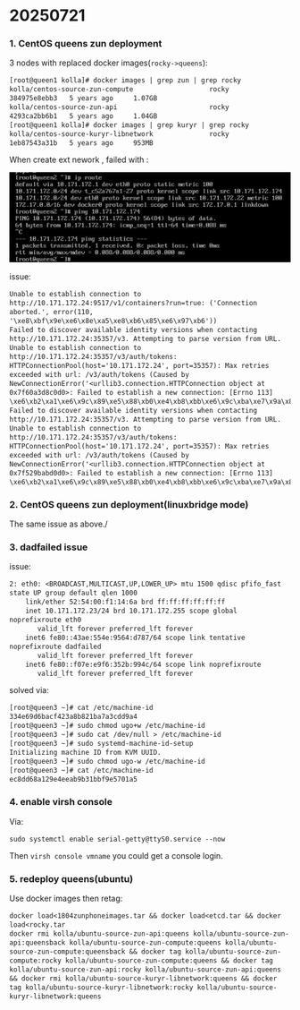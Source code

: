 # 20250721
### 1. CentOS queens zun deployment
3 nodes with replaced docker images(`rocky->queens`):      

```
[root@queen1 kolla]# docker images | grep zun | grep rocky
kolla/centos-source-zun-compute                   rocky           384975e8ebb3   5 years ago     1.07GB
kolla/centos-source-zun-api                       rocky           4293ca2bb6b1   5 years ago     1.04GB
[root@queen1 kolla]# docker images | grep kuryr | grep rocky
kolla/centos-source-kuryr-libnetwork              rocky           1eb87543a31b   5 years ago     953MB
```
When create ext nework , failed  with :       

![./images/2025_07_21_09_26_16_648x206.jpg](./images/2025_07_21_09_26_16_648x206.jpg)

issue:     

```
Unable to establish connection to http://10.171.172.24:9517/v1/containers?run=true: ('Connection aborted.', error(110, '\xe8\xbf\x9e\xe6\x8e\xa5\xe8\xb6\x85\xe6\x97\xb6'))
Failed to discover available identity versions when contacting http://10.171.172.24:35357/v3. Attempting to parse version from URL.
Unable to establish connection to http://10.171.172.24:35357/v3/auth/tokens: HTTPConnectionPool(host='10.171.172.24', port=35357): Max retries exceeded with url: /v3/auth/tokens (Caused by NewConnectionError('<urllib3.connection.HTTPConnection object at 0x7f60a3d8c0d0>: Failed to establish a new connection: [Errno 113] \xe6\xb2\xa1\xe6\x9c\x89\xe5\x88\xb0\xe4\xb8\xbb\xe6\x9c\xba\xe7\x9a\x84\xe8\xb7\xaf\xe7\x94\xb1',))
Failed to discover available identity versions when contacting http://10.171.172.24:35357/v3. Attempting to parse version from URL.
Unable to establish connection to http://10.171.172.24:35357/v3/auth/tokens: HTTPConnectionPool(host='10.171.172.24', port=35357): Max retries exceeded with url: /v3/auth/tokens (Caused by NewConnectionError('<urllib3.connection.HTTPConnection object at 0x7f529babd0d0>: Failed to establish a new connection: [Errno 113] \xe6\xb2\xa1\xe6\x9c\x89\xe5\x88\xb0\xe4\xb8\xbb\xe6\x9c\xba\xe7\x9a\x84\xe8\xb7\xaf\xe7\x94\xb1',))

```
### 2. CentOS queens zun deployment(linuxbridge mode)
The same issue as above./     
### 3. dadfailed issue
issue:      

```
2: eth0: <BROADCAST,MULTICAST,UP,LOWER_UP> mtu 1500 qdisc pfifo_fast state UP group default qlen 1000
    link/ether 52:54:00:f1:14:6a brd ff:ff:ff:ff:ff:ff
    inet 10.171.172.23/24 brd 10.171.172.255 scope global noprefixroute eth0
       valid_lft forever preferred_lft forever
    inet6 fe80::43ae:554e:9564:d787/64 scope link tentative noprefixroute dadfailed 
       valid_lft forever preferred_lft forever
    inet6 fe80::f07e:e9f6:352b:994c/64 scope link noprefixroute 
       valid_lft forever preferred_lft forever

```

solved via:     
```
[root@queen3 ~]# cat /etc/machine-id 
334e69d6bacf423a8b821ba7a3cdd9a4
[root@queen3 ~]# sudo chmod ugo+w /etc/machine-id
[root@queen3 ~]# sudo cat /dev/null > /etc/machine-id
[root@queen3 ~]# sudo systemd-machine-id-setup
Initializing machine ID from KVM UUID.
[root@queen3 ~]# sudo chmod ugo-w /etc/machine-id
[root@queen3 ~]# cat /etc/machine-id 
ec8dd68a129e4eeab9b31bbf9e5701a5
```
### 4. enable virsh console
Via:     

```
sudo systemctl enable serial-getty@ttyS0.service --now
```
Then `virsh console vmname` you could get a console login.    

### 5. redeploy queens(ubuntu)
Use docker images then retag:       

```
docker load<1804zunphoneimages.tar && docker load<etcd.tar && docker load<rocky.tar
docker rmi kolla/ubuntu-source-zun-api:queens kolla/ubuntu-source-zun-api:queensback kolla/ubuntu-source-zun-compute:queens kolla/ubuntu-source-zun-compute:queensback && docker tag kolla/ubuntu-source-zun-compute:rocky kolla/ubuntu-source-zun-compute:queens && docker tag kolla/ubuntu-source-zun-api:rocky kolla/ubuntu-source-zun-api:queens && docker rmi kolla/ubuntu-source-kuryr-libnetwork:queens && docker tag kolla/ubuntu-source-kuryr-libnetwork:rocky kolla/ubuntu-source-kuryr-libnetwork:queens
```
